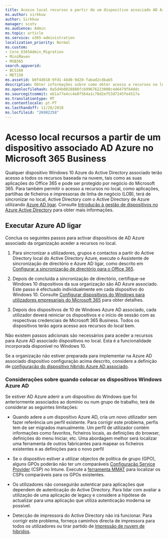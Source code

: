 ```yaml
---
title: Acesso local recursos a partir de um dispositivo associado AD Azure no Microsoft 365 Business
ms.author: sirkkuw
author: Sirkkuw
manager: scotv
ms.audience: Admin
ms.topic: article
ms.service: o365-administration
localization_priority: Normal
ms.custom:
- Core_O365Admin_Migration
- MiniMaven
- MSB365
search.appverid:
- BCS160
- MET150
ms.assetid: b0f4d010-9fd1-44d0-9d20-fabad2cdbab5
description: Obter informações sobre como obter acesso a recursos no local, tais como aplicações de linha de negócios, partilhas de ficheiros e impressoras a partir de um Azure Active Directory associado Windows 10 dispositivo.
ms.openlocfilehash: 0a5d4b0828888fcb99676223000c446479f84ddc
ms.sourcegitcommit: eb1a77e4cc4e8f564a1c78d2ef53d7245fe4517a
ms.translationtype: MT
ms.contentlocale: pt-PT
ms.lasthandoff: 11/28/2018
ms.locfileid: "26982258"
---
```

# <a name="access-on-premises-resources-from-an-azure-ad-joined-device-in-microsoft-365-business"></a>Acesso local recursos a partir de um dispositivo associado AD Azure no Microsoft 365 Business

Qualquer dispositivo Windows 10 Azure do Active Directory associado terão acesso a todos os recursos baseada na nuvem, tais como as suas aplicações do Office 365 e pode ser protegido por negócio do Microsoft 365. Para também permitir o acesso a recursos no local, como aplicações, partilhas de ficheiros e impressoras de linha de negócio (LOB), terá de sincronizar no local, Active Directory com o Active Directory de Azure utilizando [Azure AD ligar](https://docs.microsoft.com/en-us/azure/active-directory/connect/active-directory-aadconnect). Consulte [Introdução à gestão de dispositivos no Azure Active Directory](https://docs.microsoft.com/en-us/azure/active-directory/device-management-introduction) para obter mais informações. 
  
## <a name="run-azure-ad-connect"></a>Executar Azure AD ligar

Conclua os seguintes passos para activar dispositivos de AD Azure associado da organização aceder a recursos no local.
  
1. Para sincronizar a utilizadores, grupos e contactos a partir do Active Directory local do Active Directory Azure, execute o Assistente de sincronização de directório e Azure AD ligar, como descrito em [Configurar a sincronização de directório para o Office 365](https://support.office.com/article/1b3b5318-6977-42ed-b5c7-96fa74b08846).
    
2. Depois de concluída a sincronização de directório, certifique-se Windows 10 dispositivos da sua organização são AD Azure associado. Este passo é efectuado individualmente em cada dispositivo do Windows 10. Consulte [Configurar dispositivos do Windows para utilizadores empresariais do Microsoft 365](set-up-windows-devices.md) para obter detalhes. 
    
3. Depois dos dispositivos de 10 de Windows Azure AD associado, cada utilizador deverá reiniciar os dispositivos e o início de sessão com as respectivas credenciais de Microsoft 365 Business. Todos os dispositivos terão agora acesso aos recursos do local bem.
    
Não existem passos adicionais são necessários para aceder a recursos para Azure AD associado dispositivos no local. Esta é a funcionalidade incorporada disponível no Windows 10. 
  
Se a organização não estiver preparada para implementar na Azure AD associado dispositivo configuração acima descrito, considere a definição de [configuração do dispositivo híbrido Azure AD associado](manage-windows-devices.md).
  
### <a name="considerations-when-joining-your-windows-devices-to-azure-ad"></a>Considerações sobre quando colocar os dispositivos Windows Azure AD

Se estiver AD Azure aderir a um dispositivo do Windows que foi anteriormente associados ao domínio ou num grupo de trabalho, terá de considerar as seguintes limitações:
  
- Quando adere a um dispositivo Azure AD, cria um novo utilizador sem fazer referência um perfil existente. Para corrigir este problema, perfis tem de ser migrados manualmente. Um perfil de utilizador contém informações como favoritos, ficheiros locais, as definições do browser, definições do menu Iniciar, etc. Uma abordagem melhor será localizar uma ferramenta de outros fabricantes para mapear os ficheiros existentes e as definições para o novo perfil
    
- Se o dispositivo estiver a utilizar objectos de política de grupo (GPO), alguns GPOs poderão não ter um comparáveis [Configuração Service Provider](https://docs.microsoft.com/windows/configuration/provisioning-packages/how-it-pros-can-use-configuration-service-providers) (CSP) no Intune. Execute a [ferramenta MMAT](https://www.microsoft.com/download/details.aspx?id=45520) para localizar os CSPs comparáveis para os GPOs existentes. 
    
- Os utilizadores não conseguirão autenticar para aplicações que dependem de autenticação do Active Directory. Para lidar com avaliar a utilização de uma aplicação de legacy e considere a hipótese de actualizar para uma aplicação que utiliza autenticação moderna se possível.
    
- Detecção de impressora do Active Directory não irá funcionar. Para corrigir este problema, forneça caminhos directa de impressora para todos os utilizadores ou tirar partido de [Impressão de nuvem de híbridos](https://docs.microsoft.com/windows-server/administration/hybrid-cloud-print/hybrid-cloud-print-deploy).
    

